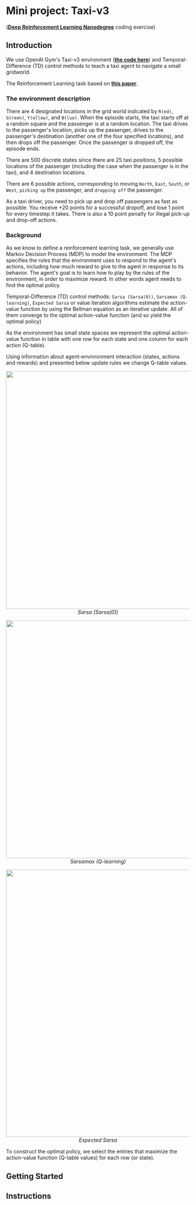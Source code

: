# Mini project: Taxi-v3
([**Deep Reinforcement Learning Nanodegree**](https://www.udacity.com/course/deep-reinforcement-learning-nanodegree--nd893) coding exercise)

## Introduction

We use OpenAI Gym's Taxi-v3 environment ([**the code here**](https://github.com/openai/gym/blob/master/gym/envs/toy_text/taxi.py)) and Temporal-Difference (TD) control methods to teach a taxi agent to navigate a small gridworld.

The Reinforcement Learning task based on [**this paper**](https://arxiv.org/pdf/cs/9905014.pdf).

### The environment description

There are 4 designated locations in the grid world indicated by `R(ed)`, `G(reen)`, `Y(ellow)`, and `B(lue)`. When the episode starts, the taxi starts off at a random square and the passenger is at a random location. The taxi drives to the passenger's location, picks up the passenger, drives to the passenger's destination (another one of the four specified locations), and then drops off the passenger. Once the passenger is dropped off, the episode ends.

There are 500 discrete states since there are 25 taxi positions, 5 possible locations of the passenger (including the case when the passenger is in the taxi), and 4 destination locations.

There are 6 possible actions, corresponding to moving `North`, `East`, `South`, or `West`, `picking up` the passenger, and `dropping off` the passenger.

As a taxi driver, you need to pick up and drop off passengers as fast as possible. You receive +20 points for a successful dropoff, and lose 1 point for every timestep it takes. There is also a 10 point penalty for illegal pick-up and drop-off actions.

### Background

As we know to define a reinforcement learning task, we generally use Markov Decision Process (MDP) to model the environment. The MDP specifies the rules that the environment uses to respond to the agent's actions, including how much reward to give to the agent in response to its behavior. The agent's goal is to learn how to play by the rules of the environment, in order to maximize reward. In other words agent needs to find the optimal policy.

Temporal-Difference (TD) control methods: `Sarsa (Sarsa(0))`, `Sarsamax (Q-learning)`, `Expected Sarsa` or value iteration algorithms estimate the action-value function by using the Bellman equation as an iterative update. All of them converge to the optimal action-value function (and so yield the optimal policy)

As the environment has small state spaces we represent the optimal action-value function in table with one row for each state and one column for each action (Q-table).

Using information about agent-envinronment interaction (states, actions and rewards) and presented below update rules we change Q-table values. 

<p align="center">
  <img src="https://github.com/and-buk/reinforcement-learning/blob/master/p_lab-taxi/images/Sarsa.png" width="650">
  <em> Sarsa (Sarsa(0)) </em>
</p>

<p align="center">
  <img src="https://github.com/and-buk/reinforcement-learning/blob/master/p_lab-taxi/images/Sarsamax.png" width="650">
  <em> Sarsamax (Q-learning) </em>
</p>

<p align="center">
  <img src="https://github.com/and-buk/reinforcement-learning/blob/master/p_lab-taxi/images/ExpSarsa.png" width="730">
  <em> Expected Sarsa </em>
</p>

To construct the optimal policy, we select the entries that maximize the action-value function (Q-table values) for each row (or state).

## Getting Started

## Instructions
